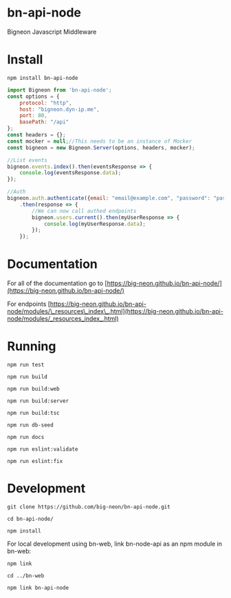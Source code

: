 # bn-api-node
Bigneon Javascript Middleware

# Install

`npm install bn-api-node`

```javascript
import Bigneon from 'bn-api-node';
const options = {
	protocol: "http",
	host: "bigneon.dyn-ip.me",
	port: 80,
	basePath: "/api"
};
const headers = {};
const mocker = null;//This needs to be an instance of Mocker
const bigneon = new Bigneon.Server(options, headers, mocker);

//List events
bigneon.events.index().then(eventsResponse => {
	console.log(eventsResponse.data);
});

//Auth
bigneon.auth.authenticate({email: "email@example.com", "password": "password"})
    .then(response => {
        //We can now call authed endpoints
        bigneon.users.current().then(myUserResponse => {
        	console.log(myUserResponse.data);
        });
    });
```

# Documentation


For all of the documentation go to [https://big-neon.github.io/bn-api-node/](https://big-neon.github.io/bn-api-node/)

For endpoints [https://big-neon.github.io/bn-api-node/modules/\_resources\_index\_.html](https://big-neon.github.io/bn-api-node/modules/_resources_index_.html)


# Running

`npm run test`

`npm run build`

`npm run build:web`

`npm run build:server`

`npm run build:tsc`

`npm run db-seed`

`npm run docs`

`npm run eslint:validate`

`npm run eslint:fix`


# Development

`git clone https://github.com/big-neon/bn-api-node.git`

`cd bn-api-node/`

`npm install`

For local development using bn-web, link bn-node-api as an npm module in bn-web:

`npm link`

`cd ../bn-web`

`npm link bn-api-node`
